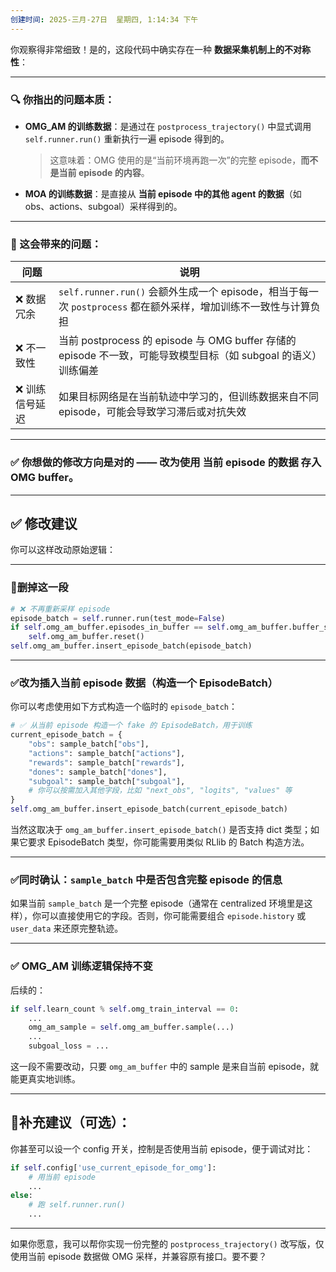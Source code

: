```yaml
---
创建时间: 2025-三月-27日  星期四, 1:14:34 下午
---
```

你观察得非常细致！是的，这段代码中确实存在一种 **数据采集机制上的不对称性**：

---

### 🔍 你指出的问题本质：

- **OMG_AM 的训练数据**：是通过在 `postprocess_trajectory()` 中显式调用 `self.runner.run()` 重新执行一遍 episode 得到的。  
  > 这意味着：OMG 使用的是“当前环境再跑一次”的完整 episode，**而不是当前 episode 的内容**。

- **MOA 的训练数据**：是直接从 **当前 episode 中的其他 agent 的数据**（如 obs、actions、subgoal）采样得到的。

---

### 🧠 这会带来的问题：

| 问题 | 说明 |
|------|------|
| ❌ 数据冗余 | `self.runner.run()` 会额外生成一个 episode，相当于每一次 `postprocess` 都在额外采样，增加训练不一致性与计算负担 |
| ❌ 不一致性 | 当前 postprocess 的 episode 与 OMG buffer 存储的 episode 不一致，可能导致模型目标（如 subgoal 的语义）训练偏差 |
| ❌ 训练信号延迟 | 如果目标网络是在当前轨迹中学习的，但训练数据来自不同 episode，可能会导致学习滞后或对抗失效 |

---

### ✅ 你想做的修改方向是对的 —— 改为使用 **当前 episode 的数据** 存入 OMG buffer。

---

## ✅ 修改建议

你可以这样改动原始逻辑：

---

### 🚫删掉这一段

```python
# ❌ 不再重新采样 episode
episode_batch = self.runner.run(test_mode=False)
if self.omg_am_buffer.episodes_in_buffer == self.omg_am_buffer.buffer_size:
    self.omg_am_buffer.reset()
self.omg_am_buffer.insert_episode_batch(episode_batch)
```

---

### ✅改为插入当前 episode 数据（构造一个 EpisodeBatch）

你可以考虑使用如下方式构造一个临时的 `episode_batch`：

```python
# ✅ 从当前 episode 构造一个 fake 的 EpisodeBatch，用于训练
current_episode_batch = {
    "obs": sample_batch["obs"],
    "actions": sample_batch["actions"],
    "rewards": sample_batch["rewards"],
    "dones": sample_batch["dones"],
    "subgoal": sample_batch["subgoal"],
    # 你可以按需加入其他字段，比如 "next_obs", "logits", "values" 等
}
self.omg_am_buffer.insert_episode_batch(current_episode_batch)
```

当然这取决于 `omg_am_buffer.insert_episode_batch()` 是否支持 dict 类型；如果它要求 EpisodeBatch 类型，你可能需要用类似 RLlib 的 Batch 构造方法。

---

### ✅同时确认：`sample_batch` 中是否包含完整 episode 的信息

如果当前 `sample_batch` 是一个完整 episode（通常在 centralized 环境里是这样），你可以直接使用它的字段。否则，你可能需要组合 `episode.history` 或 `user_data` 来还原完整轨迹。

---

### ✅ OMG_AM 训练逻辑保持不变

后续的：

```python
if self.learn_count % self.omg_train_interval == 0:
    ...
    omg_am_sample = self.omg_am_buffer.sample(...)
    ...
    subgoal_loss = ...
```

这一段不需要改动，只要 `omg_am_buffer` 中的 sample 是来自当前 episode，就能更真实地训练。

---

## 🔄补充建议（可选）：

你甚至可以设一个 config 开关，控制是否使用当前 episode，便于调试对比：

```python
if self.config['use_current_episode_for_omg']:
    # 用当前 episode
    ...
else:
    # 跑 self.runner.run()
    ...
```

---

如果你愿意，我可以帮你实现一份完整的 `postprocess_trajectory()` 改写版，仅使用当前 episode 数据做 OMG 采样，并兼容原有接口。要不要？